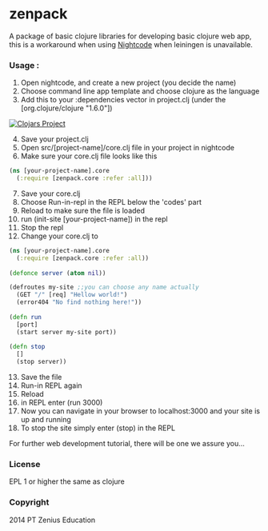 zenpack
=======

A package of basic clojure libraries for developing basic clojure web app, this is a workaround when
using <a href="http://Nightcode.info" target="_blank">Nightcode</a> when leiningen is unavailable.

### Usage :

1. Open nightcode, and create a new project (you decide the name)  
2. Choose command line app template and choose clojure as the language  
3. Add this to your :dependencies vector in project.clj (under the [org.clojure/clojure "1.6.0"])  

[![Clojars Project](http://clojars.org/zenedu/zenpack/latest-version.svg)](http://clojars.org/zenedu/zenpack)

4. Save your project.clj  
5. Open src/[project-name]/core.clj file in your project in nightcode  
6. Make sure your core.clj file looks like this  

```clojure 
(ns [your-project-name].core
  (:require [zenpack.core :refer :all]))
```

7. Save your core.clj  
8. Choose Run-in-repl in the REPL below the 'codes' part  
9. Reload to make sure the file is loaded  
10. run (init-site [your-project-name]) in the repl  
11. Stop the repl  
12. Change your core.clj to   

```clojure
(ns [your-project-name].core
  (:require [zenpack.core :refer :all))
  
(defonce server (atom nil))

(defroutes my-site ;;you can choose any name actually
  (GET "/" [req] "Hellow world!")
  (error404 "No find nothing here!"))
  
(defn run
  [port]
  (start server my-site port))
  
(defn stop
  []
  (stop server))

```

13. Save the file  
14. Run-in REPL again  
15. Reload  
16. in REPL enter (run 3000)  
17. Now you can navigate in your browser to localhost:3000 and your site is up and running  
18. To stop the site simply enter (stop) in the REPL

For further web development tutorial, there will be one we assure you...

### License

EPL 1 or higher the same as clojure

### Copyright

2014 PT Zenius Education
